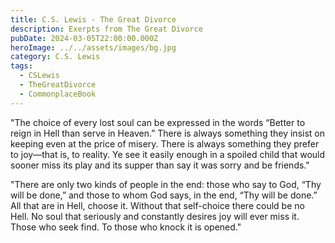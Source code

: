 ```yaml
---
title: C.S. Lewis - The Great Divorce
description: Exerpts from The Great Divorce
pubDate: 2024-03-05T22:00:00.000Z
heroImage: ../../assets/images/bg.jpg
category: C.S. Lewis
tags:
  - CSLewis
  - TheGreatDivorce
  - CommonplaceBook
---
```


"The choice of every lost soul can be expressed in the words “Better to reign in Hell than serve in Heaven.” There is always something they insist on keeping even at the price of misery. There is always something they prefer to joy—that is, to reality. Ye see it easily enough in a spoiled child that would sooner miss its play and its supper than say it was sorry and be friends."

"There are only two kinds of people in the end: those who say to God, “Thy will be done,” and those to whom God says, in the end, “Thy will be done.” All that are in Hell, choose it. Without that self-choice there could be no Hell. No soul that seriously and constantly desires joy will ever miss it. Those who seek find. To those who knock it is opened."